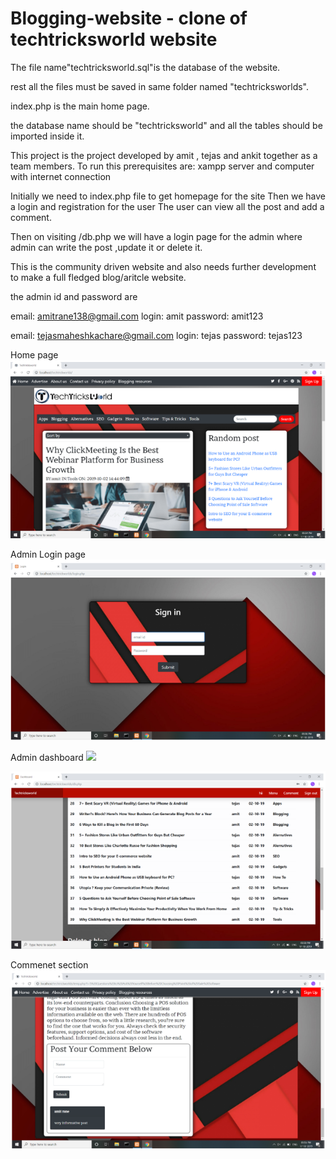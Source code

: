 # Blogging-website - clone of techtricksworld website

The file name"techtricksworld.sql"is the database of the website.

rest all the files must be saved in same folder named "techtricksworlds". 

index.php is the main home page.

the database name should be "techtricksworld" and all the tables should be imported inside it.




This project is the  project developed by amit , tejas and ankit together as a team members. To run this prerequisites are: xampp server and computer with internet connection

Initially we need to index.php file to get homepage for the site Then we have a login and registration for the user The user can  view all the post and add a comment.

Then on visiting /db.php we will have a login page for the admin where admin can write the post ,update it or delete it.

This is the community driven website and also needs further development to make a full fledged blog/aritcle website.


the admin id and password are 

email: amitrane138@gmail.com  login: amit password: 	amit123

email: tejasmaheshkachare@gmail.com login: tejas password: tejas123

Home page
![](Home.png)

Admin Login page
![](Login.png)

Admin dashboard
![](Dashboard1.png)

![](Dashboard.png)

Commenet section
![](Comment.png)
